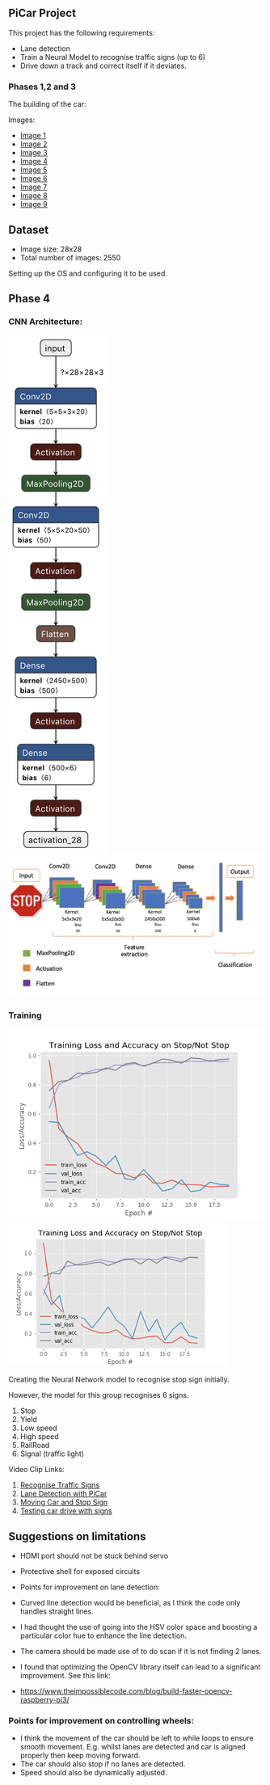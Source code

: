 ## PiCar Project

This project has the following requirements:
* Lane detection
* Train a Neural Model to recognise traffic signs (up to 6)
* Drive down a track and correct itself if it deviates.

### Phases 1,2 and 3

The building of the car:

Images:

*  [Image 1](https://drive.google.com/open?id=1qRFprUwxraU2BONuyHZT7aT9OYGDUnbf)
*  [Image 2](https://drive.google.com/open?id=1oT72TggzrbR4Aw_tmEFDYx2deOoa65sN)
*  [Image 3](https://drive.google.com/open?id=12dgRKMX1zmIlBoy3wx8eTngdm-s84P2h)
*  [Image 4](https://drive.google.com/open?id=1hFmEudmus4cbYBgzzCiL2EyNFc8mRSym)
*  [Image 5](https://drive.google.com/open?id=1dDChY1-8zsRxvuJOfN65APJ-vnWSsEwt)
*  [Image 6](https://drive.google.com/open?id=1PvUKLVOz_7GUTqXRzz_edYRtFrNch2wd)
*  [Image 7](https://drive.google.com/open?id=1rNLfBQPUlSaoCCnhoaWHh7g_praXsLuH)
*  [Image 8](https://drive.google.com/open?id=1ZCq8LtoERXHhM-eFJSi7FaxTiDZ70iNc)
*  [Image 9](https://drive.google.com/open?id=11HHeoyQrSXIRbSPK4a78_NjNQN1QT0RM)


## Dataset

* Image size: 28x28
* Total number of images: 2550


Setting up the OS and configuring it to be used.

## Phase 4

### CNN Architecture:

![CNN Architecture](https://github.com/DOWmad/PiCar_Project/blob/master/signs_model.png)
![Short CNN Model](https://github.com/DOWmad/PiCar_Project/blob/master/CNN_model_short.png)

### Training

![Training Results](https://github.com/DOWmad/PiCar_Project/blob/master/Training_Results.png)
![Stop Not Stop Training](https://github.com/DOWmad/PiCar_Project/blob/master/stop_notStop_acc.png)

Creating the Neural Network model to recognise stop sign initially.

However, the model for this group recognises 6 signs.

1. Stop
2. Yield
3. Low speed
4. High speed
5. RailRoad
6. Signal (traffic light)

Video Clip Links:
1. [Recognise Traffic Signs](http://www.youtube.com/watch?v=6qRq6aZwnzw "Sign Recognition")
2. [Lane Detection with PiCar](http://www.youtube.com/watch?v=vaN8VT8Z0qA "Lane Detection")
3. [Moving Car and Stop Sign](http://www.youtube.com/watch?v=IbNAn3VLDZg "Moving Car and Stop Sign")
4. [Testing car drive with signs](https://youtu.be/fZW2c-99Lec "Testing car drive with signs")

## Suggestions on limitations

* HDMI port should not be stuck behind servo
* Protective shell for exposed circuits
* Points for improvement on lane detection:

* Curved line detection would be beneficial, as I think the code only handles straight lines.
* I had thought the use of going into the HSV color space and boosting a particular color hue to enhance the line detection.
* The camera should be made use of to do scan if it is not finding 2 lanes.
* I found that optimizing the OpenCV library itself can lead to a significant improvement. See this link:
* https://www.theimpossiblecode.com/blog/build-faster-opencv-raspberry-pi3/

### Points for improvement on controlling wheels:

* I think the movement of the car should be left to while loops to ensure smooth movement. E.g. whilst lanes are detected and car is aligned properly then keep moving forward.
* The car should also stop if no lanes are detected.
* Speed should also be dynamically adjusted. 

